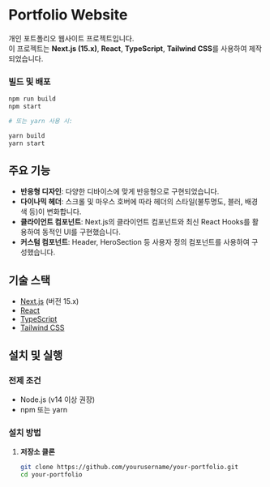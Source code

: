 # Portfolio Website

개인 포트폴리오 웹사이트 프로젝트입니다.  
이 프로젝트는 **Next.js (15.x)**, **React**, **TypeScript**, **Tailwind CSS**를 사용하여 제작되었습니다.

### 빌드 및 배포

```bash
npm run build
npm start

# 또는 yarn 사용 시:

yarn build
yarn start
```

## 주요 기능

- **반응형 디자인**: 다양한 디바이스에 맞게 반응형으로 구현되었습니다.
- **다이나믹 헤더**: 스크롤 및 마우스 호버에 따라 헤더의 스타일(불투명도, 블러, 배경 색 등)이 변화합니다.
- **클라이언트 컴포넌트**: Next.js의 클라이언트 컴포넌트와 최신 React Hooks를 활용하여 동적인 UI를 구현했습니다.
- **커스텀 컴포넌트**: Header, HeroSection 등 사용자 정의 컴포넌트를 사용하여 구성했습니다.

## 기술 스택

- [Next.js](https://nextjs.org/) (버전 15.x)
- [React](https://reactjs.org/)
- [TypeScript](https://www.typescriptlang.org/)
- [Tailwind CSS](https://tailwindcss.com/)

## 설치 및 실행

### 전제 조건

- Node.js (v14 이상 권장)
- npm 또는 yarn

### 설치 방법

1. **저장소 클론**

   ```bash
   git clone https://github.com/yourusername/your-portfolio.git
   cd your-portfolio
   ```
